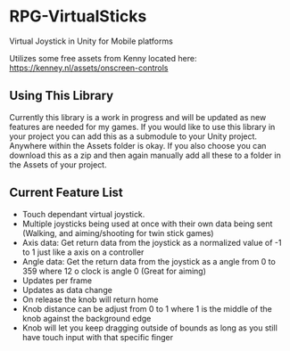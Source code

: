 # RPG-VirtualSticks
Virtual Joystick in Unity for Mobile platforms

Utilizes some free assets from Kenny located here: https://kenney.nl/assets/onscreen-controls

## Using This Library
Currently this library is a work in progress and will be updated as new features are needed for my games. If you would like to use this library in your project you can add this as a submodule to your Unity project. Anywhere within the Assets folder is okay. If you also choose you can download this as a zip and then again manually add all these to a folder in the Assets of your project.

## Current Feature List
- Touch dependant virtual joystick.
- Multiple joysticks being used at once with their own data being sent (Walking, and aiming/shooting for twin stick games)
- Axis data: Get return data from the joystick as a normalized value of -1 to 1 just like a axis on a controller
- Angle data: Get the return data from the joystick as a angle from 0 to 359 where 12 o clock is angle 0 (Great for aiming)
- Updates per frame
- Updates as data change
- On release the knob will return home
- Knob distance can be adjust from 0 to 1 where 1 is the middle of the knob against the background edge
- Knob will let you keep dragging outside of bounds as long as you still have touch input with that specific finger
